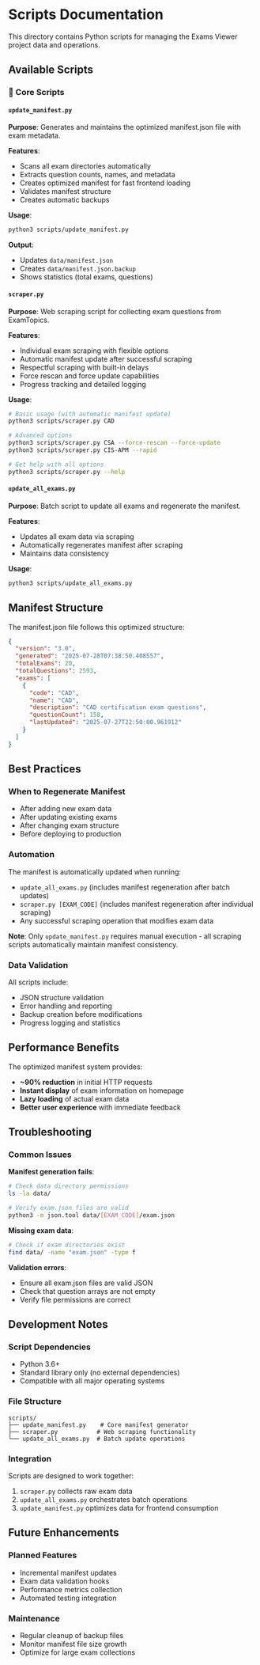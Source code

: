 # Scripts Documentation

This directory contains Python scripts for managing the Exams Viewer project data and operations.

## Available Scripts

### 🔧 Core Scripts

#### `update_manifest.py`
**Purpose**: Generates and maintains the optimized manifest.json file with exam metadata.

**Features**:
- Scans all exam directories automatically
- Extracts question counts, names, and metadata
- Creates optimized manifest for fast frontend loading
- Validates manifest structure
- Creates automatic backups

**Usage**:
```bash
python3 scripts/update_manifest.py
```

**Output**:
- Updates `data/manifest.json`
- Creates `data/manifest.json.backup`
- Shows statistics (total exams, questions)

#### `scraper.py`
**Purpose**: Web scraping script for collecting exam questions from ExamTopics.

**Features**:
- Individual exam scraping with flexible options
- Automatic manifest update after successful scraping
- Respectful scraping with built-in delays
- Force rescan and force update capabilities
- Progress tracking and detailed logging

**Usage**:
```bash
# Basic usage (with automatic manifest update)
python3 scripts/scraper.py CAD

# Advanced options
python3 scripts/scraper.py CSA --force-rescan --force-update
python3 scripts/scraper.py CIS-APM --rapid

# Get help with all options
python3 scripts/scraper.py --help
```

#### `update_all_exams.py`
**Purpose**: Batch script to update all exams and regenerate the manifest.

**Features**:
- Updates all exam data via scraping
- Automatically regenerates manifest after scraping
- Maintains data consistency

**Usage**:
```bash
python3 scripts/update_all_exams.py
```

## Manifest Structure

The manifest.json file follows this optimized structure:

```json
{
  "version": "3.0",
  "generated": "2025-07-28T07:38:50.408557",
  "totalExams": 20,
  "totalQuestions": 2593,
  "exams": [
    {
      "code": "CAD",
      "name": "CAD",
      "description": "CAD certification exam questions",
      "questionCount": 158,
      "lastUpdated": "2025-07-27T22:50:00.961912"
    }
  ]
}
```

## Best Practices

### When to Regenerate Manifest
- After adding new exam data
- After updating existing exams
- After changing exam structure
- Before deploying to production

### Automation
The manifest is automatically updated when running:
- `update_all_exams.py` (includes manifest regeneration after batch updates)
- `scraper.py [EXAM_CODE]` (includes manifest regeneration after individual scraping)
- Any successful scraping operation that modifies exam data

**Note**: Only `update_manifest.py` requires manual execution - all scraping scripts automatically maintain manifest consistency.

### Data Validation
All scripts include:
- JSON structure validation
- Error handling and reporting
- Backup creation before modifications
- Progress logging and statistics

## Performance Benefits

The optimized manifest system provides:
- **~90% reduction** in initial HTTP requests
- **Instant display** of exam information on homepage
- **Lazy loading** of actual exam data
- **Better user experience** with immediate feedback

## Troubleshooting

### Common Issues

**Manifest generation fails**:
```bash
# Check data directory permissions
ls -la data/

# Verify exam.json files are valid
python3 -m json.tool data/[EXAM_CODE]/exam.json
```

**Missing exam data**:
```bash
# Check if exam directories exist
find data/ -name "exam.json" -type f
```

**Validation errors**:
- Ensure all exam.json files are valid JSON
- Check that question arrays are not empty
- Verify file permissions are correct

## Development Notes

### Script Dependencies
- Python 3.6+
- Standard library only (no external dependencies)
- Compatible with all major operating systems

### File Structure
```
scripts/
├── update_manifest.py    # Core manifest generator
├── scraper.py           # Web scraping functionality  
└── update_all_exams.py  # Batch update operations
```

### Integration
Scripts are designed to work together:
1. `scraper.py` collects raw exam data
2. `update_all_exams.py` orchestrates batch operations
3. `update_manifest.py` optimizes data for frontend consumption

## Future Enhancements

### Planned Features
- Incremental manifest updates
- Exam data validation hooks
- Performance metrics collection
- Automated testing integration

### Maintenance
- Regular cleanup of backup files
- Monitor manifest file size growth
- Optimize for large exam collections